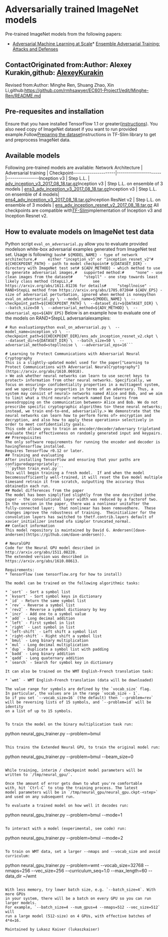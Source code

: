 # Adversarially trained ImageNet models
Pre-trained ImageNet models from the following papers:
* [Adversarial Machine Learning at Scale](https://arxiv.org/abs/1611.01236)* [Ensemble Adversarial Training: Attacks and Defenses](https://arxiv.org/abs/1705.07204)
## ContactOriginated from:Author: Alexey Kurakin,github: [AlexeyKurakin](https://github.com/AlexeyKurakin)
Revised from:Author: Minghe Ren, Shuang Zhao, Xin Li,github:https://github.com/rmhsawyer/EC601-Project1/edit/Minghe-Ren/README.md

## Pre-requesites and installation
Ensure that you have installed TensorFlow 1.1 or greater([instructions](https://www.tensorflow.org/install/)).
You also need copy of ImageNet dataset if you want to run provided example.Follow[Preparing the dataset](https://github.com/tensorflow/models/tree/master/slim#Data)instructions in TF-Slim library to get and preprocess ImageNet data.
## Available models
Following pre-trained models are available:
Network Architecture | Adversarial training | Checkpoint---------------------|----------------------|----------------Inception v3 | Step L.L. | [adv_inception_v3_2017_08_18.tar.gz](http://download.tensorflow.org/models/adv_inception_v3_2017_08_18.tar.gz)Inception v3 | Step L.L. on ensemble of 3 models | [ens3_adv_inception_v3_2017_08_18.tar.gz](http://download.tensorflow.org/models/ens3_adv_inception_v3_2017_08_18.tar.gz)Inception v3 | Step L.L. on ensemble of 4 models| [ens4_adv_inception_v3_2017_08_18.tar.gz](http://download.tensorflow.org/models/ens4_adv_inception_v3_2017_08_18.tar.gz)Inception ResNet v2 | Step L.L. on ensemble of 3 models | [ens_adv_inception_resnet_v2_2017_08_18.tar.gz](http://download.tensorflow.org/models/ens_adv_inception_resnet_v2_2017_08_18.tar.gz)
All checkpoints are compatible with[TF-Slim](https://github.com/tensorflow/models/tree/master/slim)implementation of Inception v3 and Inception Resnet v2.
## How to evaluate models on ImageNet test data
Python script `eval_on_adversarial.py` allow you to evaluate provided modelson white-box adversarial examples generated from ImageNet test set.
Usage is following:
```bash# ${MODEL_NAME} - type of network architecture,#     either "inception_v3" or "inception_resnet_v2"# ${CHECKPOINT_PATH} - path to model checkpoint# ${DATASET_DIR} - directory with ImageNet test set# ${ADV_METHOD} - which method to use to generate adversarial images,#   supported method:#     "none" - use clean images from the dataset#     "stepll" - one step towards least likely class method (StepLL),#         see https://arxiv.org/abs/1611.01236 for details#     "stepllnoise" - RAND+StepLL method from https://arxiv.org/abs/1705.07204# ${ADV_EPS} - size of adversarial perturbation, ignored when method is nonepython eval_on_adversarial.py \  --model_name=${MODEL_NAME} \  --checkpoint_path=${CHECKPOINT_PATH} \  --dataset_dir=${DATASET_DIR} \  --batch_size=50 \  --adversarial_method=${ADV_METHOD} \  --adversarial_eps=${ADV_EPS}```
Below is an example how to evaluate one of the models on RAND+StepLL adversarialexamples:
```bash# Download checkpointCHECKPOINT_DIR=/tmp/checkpointsmkdir ${CHECKPOINT_DIR}wget http://download.tensorflow.org/models/ens_adv_inception_resnet_v2_2017_08_18.tar.gztar -xvf ens_adv_inception_resnet_v2_2017_08_18.tar.gzmv ens_adv_inception_resnet_v2.ckpt* ${CHECKPOINT_DIR}rm ens_adv_inception_resnet_v2_2017_08_18.tar.gz
# Run evaluationpython eval_on_adversarial.py \  --model_name=inception_v3 \  --checkpoint_path=${CHECKPOINT_DIR}/ens_adv_inception_resnet_v2.ckpt \  --dataset_dir=${DATASET_DIR} \  --batch_size=50 \  --adversarial_method=stepllnoise \  --adversarial_eps=16```

# Learning to Protect Communications with Adversarial Neural Cryptography
This is a slightly-updated model used for the paper["Learning to Protect Communications with Adversarial NeuralCryptography"](https://arxiv.org/abs/1610.06918).
> We ask whether neural networks can learn to use secret keys to protect> information from other neural networks. Specifically, we focus on ensuring> confidentiality properties in a multiagent system, and we specify those> properties in terms of an adversary. Thus, a system may consist of neural> networks named Alice and Bob, and we aim to limit what a third neural> network named Eve learns from eavesdropping on the communication between> Alice and Bob. We do not prescribe specific cryptographic algorithms to> these neural networks; instead, we train end-to-end, adversarially.> We demonstrate that the neural networks can learn how to perform forms of> encryption and decryption, and also how to apply these operations> selectively in order to meet confidentiality goals.
This code allows you to train an encoder/decoder/adversary tripletand evaluate their effectiveness on randomly generated input and keypairs.
## Prerequisites
The only software requirements for running the encoder and decoder is havingTensorflow installed.
Requires Tensorflow r0.12 or later.
## Training and evaluating
After installing TensorFlow and ensuring that your paths are configuredappropriately:
```python train_eval.py```
This will begin training a fresh model.  If and when the model becomessufficiently well-trained, it will reset the Eve model multiple timesand retrain it from scratch, outputting the accuracy thus obtainedin each run.
## Model differences from the paper
The model has been simplified slightly from the one described inthe paper - the convolutional layer width was reduced by a factorof two.  In the version in the paper, there was a nonlinear unitafter the fully-connected layer;  that nonlinear has been removedhere.  These changes improve the robustness of training.  Theinitializer for the convolution layers has switched to thetf.contrib.layers default of xavier_initializer instead ofa simpler truncated_normal.
## Contact information
This model repository is maintained by David G. Andersen([dave-andersen](https://github.com/dave-andersen)).

# NeuralGPU
Code for the Neural GPU model described in http://arxiv.org/abs/1511.08228.
The extended version was described in https://arxiv.org/abs/1610.08613.

Requirements:
* TensorFlow (see tensorflow.org for how to install)

The model can be trained on the following algorithmic tasks:

* `sort` - Sort a symbol list
* `kvsort` - Sort symbol keys in dictionary
* `id` - Return the same symbol list
* `rev` - Reverse a symbol list
* `rev2` - Reverse a symbol dictionary by key
* `incr` - Add one to a symbol value
* `add` - Long decimal addition
* `left` - First symbol in list
* `right` - Last symbol in list
* `left-shift` - Left shift a symbol list
* `right-shift` - Right shift a symbol list
* `bmul` - Long binary multiplication
* `mul` - Long decimal multiplication
* `dup` - Duplicate a symbol list with padding
* `badd` - Long binary addition
* `qadd` - Long quaternary addition
* `search` - Search for symbol key in dictionary

It can also be trained on the WMT English-French translation task:

* `wmt` - WMT English-French translation (data will be downloaded)

The value range for symbols are defined by the `vocab_size` flag.
In particular, the values are in the range `vocab_size - 1`.
So if you set `--vocab_size=16` (the default) then `--problem=rev`
will be reversing lists of 15 symbols, and `--problem=id` will be identity
on a list of up to 15 symbols.


To train the model on the binary multiplication task run:

```
python neural_gpu_trainer.py --problem=bmul
```

This trains the Extended Neural GPU, to train the original model run:

```
python neural_gpu_trainer.py --problem=bmul --beam_size=0
```

While training, interim / checkpoint model parameters will be
written to `/tmp/neural_gpu/`.

Once the amount of error gets down to what you're comfortable
with, hit `Ctrl-C` to stop the training process. The latest
model parameters will be in `/tmp/neural_gpu/neural_gpu.ckpt-<step>`
and used on any subsequent run.

To evaluate a trained model on how well it decodes run:

```
python neural_gpu_trainer.py --problem=bmul --mode=1
```

To interact with a model (experimental, see code) run:

```
python neural_gpu_trainer.py --problem=bmul --mode=2
```

To train on WMT data, set a larger --nmaps and --vocab_size and avoid curriculum:

```
python neural_gpu_trainer.py --problem=wmt --vocab_size=32768 --nmaps=256
  --vec_size=256 --curriculum_seq=1.0 --max_length=60 --data_dir ~/wmt
```

With less memory, try lower batch size, e.g. `--batch_size=4`. With more GPUs
in your system, there will be a batch on every GPU so you can run larger models.
For example, `--batch_size=4 --num_gpus=4 --nmaps=512 --vec_size=512` will
run a large model (512-size) on 4 GPUs, with effective batches of 4*4=16.

Maintained by Lukasz Kaiser (lukaszkaiser)
